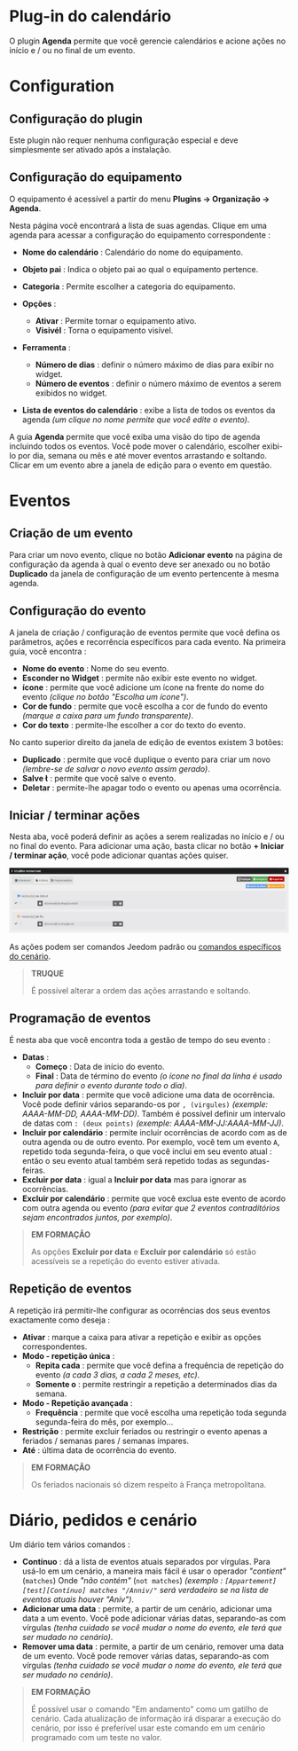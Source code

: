 # Plug-in do calendário

O plugin **Agenda** permite que você gerencie calendários e acione ações no início e / ou no final de um evento.

# Configuration

## Configuração do plugin

Este plugin não requer nenhuma configuração especial e deve simplesmente ser ativado após a instalação.

## Configuração do equipamento

O equipamento é acessível a partir do menu **Plugins → Organização → Agenda**.

Nesta página você encontrará a lista de suas agendas. Clique em uma agenda para acessar a configuração do equipamento correspondente :

- **Nome do calendário** : Calendário do nome do equipamento.
- **Objeto pai** : Indica o objeto pai ao qual o equipamento pertence.
- **Categoria** : Permite escolher a categoria do equipamento.
- **Opções** :
    - **Ativar** : Permite tornar o equipamento ativo.
    - **Visivél** : Torna o equipamento visível.

- **Ferramenta** :
    - **Número de dias** : definir o número máximo de dias para exibir no widget.
    - **Número de eventos** : definir o número máximo de eventos a serem exibidos no widget.

- **Lista de eventos do calendário** : exibe a lista de todos os eventos da agenda *(um clique no nome permite que você edite o evento)*.

A guia **Agenda** permite que você exiba uma visão do tipo de agenda incluindo todos os eventos. Você pode mover o calendário, escolher exibi-lo por dia, semana ou mês e até mover eventos arrastando e soltando. Clicar em um evento abre a janela de edição para o evento em questão.

# Eventos

## Criação de um evento

Para criar um novo evento, clique no botão **Adicionar evento** na página de configuração da agenda à qual o evento deve ser anexado ou no botão **Duplicado** da janela de configuração de um evento pertencente à mesma agenda.

## Configuração do evento

A janela de criação / configuração de eventos permite que você defina os parâmetros, ações e recorrência específicos para cada evento. Na primeira guia, você encontra :

-   **Nome do evento** : Nome do seu evento.
-   **Esconder no Widget** : permite não exibir este evento no widget.
-   **ícone** : permite que você adicione um ícone na frente do nome do evento *(clique no botão "Escolha um ícone")*.
-   **Cor de fundo** : permite que você escolha a cor de fundo do evento *(marque a caixa para um fundo transparente)*.
-   **Cor do texto** : permite-lhe escolher a cor do texto do evento.

No canto superior direito da janela de edição de eventos existem 3 botões:

- **Duplicado** : permite que você duplique o evento para criar um novo *(lembre-se de salvar o novo evento assim gerado)*.
- **Salve ** : permite que você salve o evento.
- **Deletar** : permite-lhe apagar todo o evento ou apenas uma ocorrência.

## Iniciar / terminar ações

Nesta aba, você poderá definir as ações a serem realizadas no início e / ou no final do evento. Para adicionar uma ação, basta clicar no botão **+ Iniciar / terminar ação**, você pode adicionar quantas ações quiser.

![Ajouter des actions](../images/calendar_addActions.png)

As ações podem ser comandos Jeedom padrão ou [comandos específicos do cenário](https://doc.jeedom.com/pt_PT/core/4.1/scenario#Les%20commandes%20sp%C3%A9cifiques).

>**TRUQUE**
>
>É possível alterar a ordem das ações arrastando e soltando.

## Programação de eventos

É nesta aba que você encontra toda a gestão de tempo do seu evento :

- **Datas** :
    - **Começo** : Data de início do evento.
    - **Final** : Data de término do evento *(o ícone no final da linha é usado para definir o evento durante todo o dia)*.
- **Incluir por data** : permite que você adicione uma data de ocorrência. Você pode definir vários separando-os por ``, (virgules)`` *(exemple: AAAA-MM-DD, AAAA-MM-DD)*. Também é possível definir um intervalo de datas com ``: (deux points)`` *(exemple: AAAA-MM-JJ:AAAA-MM-JJ)*.
- **Incluir por calendário** : permite incluir ocorrências de acordo com as de outra agenda ou de outro evento. Por exemplo, você tem um evento ``A``, repetido toda segunda-feira, o que você inclui em seu evento atual : então o seu evento atual também será repetido todas as segundas-feiras.
- **Excluir por data** : igual a **Incluir por data** mas para ignorar as ocorrências.
- **Excluir por calendário** : permite que você exclua este evento de acordo com outra agenda ou evento *(para evitar que 2 eventos contraditórios sejam encontrados juntos, por exemplo)*.

>**EM FORMAÇÃO**
>
>As opções **Excluir por data** e **Excluir por calendário** só estão acessíveis se a repetição do evento estiver ativada.

## Repetição de eventos

A repetição irá permitir-lhe configurar as ocorrências dos seus eventos exactamente como deseja :

- **Ativar** : marque a caixa para ativar a repetição e exibir as opções correspondentes.
- **Modo - repetição única** :
    - **Repita cada** : permite que você defina a frequência de repetição do evento *(a cada 3 dias, a cada 2 meses, etc)*.
    - **Somente o** : permite restringir a repetição a determinados dias da semana.
- **Modo - Repetição avançada** :
    - **Frequência** : permite que você escolha uma repetição toda segunda segunda-feira do mês, por exemplo...
- **Restrição** : permite excluir feriados ou restringir o evento apenas a feriados / semanas pares / semanas ímpares.
- **Até** : última data de ocorrência do evento.

>**EM FORMAÇÃO**
>
>Os feriados nacionais só dizem respeito à França metropolitana.

# Diário, pedidos e cenário

Um diário tem vários comandos :

- **Contínuo** : dá a lista de eventos atuais separados por vírgulas. Para usá-lo em um cenário, a maneira mais fácil é usar o operador *"contient"* (``matches``) Onde *"não contém"* (``not matches``) *(exemplo : ``[Appartement][test][Contínuo] matches "/Anniv/"`` será verdadeiro se na lista de eventos atuais houver "Aniv")*.
- **Adicionar uma data** : permite, a partir de um cenário, adicionar uma data a um evento. Você pode adicionar várias datas, separando-as com vírgulas *(tenha cuidado se você mudar o nome do evento, ele terá que ser mudado no cenário)*.
- **Remover uma data** : permite, a partir de um cenário, remover uma data de um evento. Você pode remover várias datas, separando-as com vírgulas *(tenha cuidado se você mudar o nome do evento, ele terá que ser mudado no cenário)*.

>**EM FORMAÇÃO**
>
>É possível usar o comando "Em andamento" como um gatilho de cenário. Cada atualização de informação irá disparar a execução do cenário, por isso é preferível usar este comando em um cenário programado com um teste no valor.
